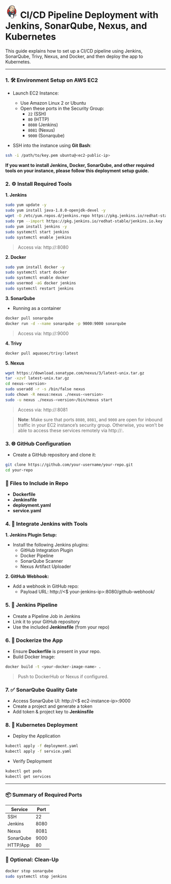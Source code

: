 # <img src="https://raw.githubusercontent.com/devicons/devicon/master/icons/jenkins/jenkins-original.svg" alt="Jenkins" width="40"/>  CI/CD Pipeline Deployment with Jenkins, SonarQube, Nexus, and Kubernetes

This guide explains how to set up a CI/CD pipeline using Jenkins, SonarQube, Trivy, Nexus, and Docker, and then deploy the app to Kubernetes.

---

### 1. 🛠 Environment Setup on AWS EC2
- Launch EC2 Instance:
  - Use Amazon Linux 2 or Ubuntu
  - Open these ports in the Security Group:
    - `22` (SSH)
    - `80` (HTTP)
    - `8080` (Jenkins)
    - `8081` (Nexus) 
    - `9000` (Sonarqube)

- SSH into the instance using **Git Bash**:
```sh
ssh -i /path/to/key.pem ubuntu@<ec2-public-ip>
```

**If you want to install Jenkins, Docker, SonarQube, and other required tools on your instance, please follow this deployment setup guide.**

### 2. ⚙️ Install Required Tools

**1. Jenkins**
```sh
sudo yum update -y
sudo yum install java-1.8.0-openjdk-devel -y
wget -O /etc/yum.repos.d/jenkins.repo https://pkg.jenkins.io/redhat-stable/jenkins.repo
sudo rpm --import https://pkg.jenkins.io/redhat-stable/jenkins.io.key
sudo yum install jenkins -y
sudo systemctl start jenkins
sudo systemctl enable jenkins
```
> Access via: http://<ec2-public-ip>:8080


**2. Docker**
```sh
sudo yum install docker -y
sudo systemctl start docker
sudo systemctl enable docker
sudo usermod -aG docker jenkins
sudo systemctl restart jenkins
```

**3. SonarQube**
- Running as a container
```sh
docker pull sonarqube
docker run -d --name sonarqube -p 9000:9000 sonarqube
```
> Access via: http://<ec2-public-ip>:9000

**4. Trivy**
```sh
docker pull aquasec/trivy:latest
```

**5. Nexus**
```sh
wget https://download.sonatype.com/nexus/3/latest-unix.tar.gz
tar -xzvf latest-unix.tar.gz
cd nexus-<version>
sudo useradd -r -s /bin/false nexus
sudo chown -R nexus:nexus ./nexus-<version>
sudo -u nexus ./nexus-<version>/bin/nexus start
```
> Access via: http://<ec2-public-ip>:8081

> **Note**: Make sure that ports `8080`, `8081`, and `9000` are open for inbound traffic in your EC2 instance’s security group. Otherwise, you won’t be able to access these services remotely via http://<ec2-public-ip>:<port>.


### 3. 🌐 GitHub Configuration
- Create a GitHub repository and clone it:
```sh
git clone https://github.com/your-username/your-repo.git
cd your-repo
```

### 📁 Files to Include in Repo
- **Dockerfile**
- **Jenkinsfile**
- **deployment.yaml**
- **service.yaml**


### 4. 🔄 Integrate Jenkins with Tools

**1. Jenkins Plugin Setup:**
- Install the following Jenkins plugins:
  - GitHub Integration Plugin
  - Docker Pipeline
  - SonarQube Scanner
  - Nexus Artifact Uploader

**2. GitHub Webhook:**
- Add a webhook in GitHub repo:
  - Payload URL: http://<$ your-jenkins-ip>:8080/github-webhook/


### 5. 🧪 Jenkins Pipeline
- Create a Pipeline Job in Jenkins
- Link it to your GitHub repository
- Use the included **Jenkinsfile** (from your repo)


### 6. 🐳 Dockerize the App
- Ensure **Dockerfile** is present in your repo.
- Build Docker Image:
```sh
docker build -t <your-docker-image-name> .
```

> Push to DockerHub or Nexus if configured.


### 7. ✅ SonarQube Quality Gate
- Access SonarQube UI: http://<$ ec2-instance-ip>:9000
- Create a project and generate a token
- Add token & project key to **Jenkinsfile**


### 8. 🚢 Kubernetes Deployment

- Deploy the Application
```sh
kubectl apply -f deployment.yaml
kubectl apply -f service.yaml
```

- Verify Deployment
```sh
kubectl get pods
kubectl get services
```

---

### 📦 Summary of Required Ports

| Service   | Port |
| --------- | ---- |
| SSH       | 22   |
| Jenkins   | 8080 |
| Nexus     | 8081 |
| SonarQube | 9000 |
| HTTP/App  | 80   |


### 🧾 Optional: Clean-Up
```sh
docker stop sonarqube
sudo systemctl stop jenkins
```